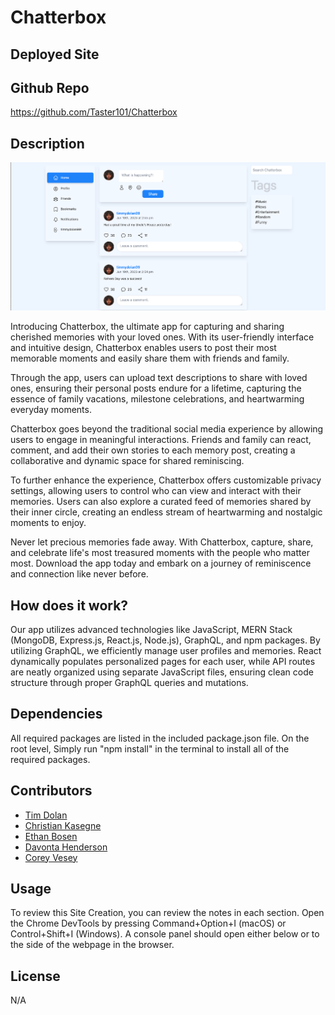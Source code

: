 # Chatterbox

## Deployed Site

## Github Repo
https://github.com/Taster101/Chatterbox

## Description
![SC](./photos/SC.png)

Introducing Chatterbox, the ultimate app for capturing and sharing cherished memories with your loved ones. With its user-friendly interface and intuitive design, Chatterbox enables users to post their most memorable moments and easily share them with friends and family.

Through the app, users can upload text descriptions to share with loved ones, ensuring their personal posts endure for a lifetime, capturing the essence of family vacations, milestone celebrations, and heartwarming everyday moments.

Chatterbox goes beyond the traditional social media experience by allowing users to engage in meaningful interactions. Friends and family can react, comment, and add their own stories to each memory post, creating a collaborative and dynamic space for shared reminiscing.

To further enhance the experience, Chatterbox offers customizable privacy settings, allowing users to control who can view and interact with their memories. Users can also explore a curated feed of memories shared by their inner circle, creating an endless stream of heartwarming and nostalgic moments to enjoy.

Never let precious memories fade away. With Chatterbox, capture, share, and celebrate life's most treasured moments with the people who matter most. Download the app today and embark on a journey of reminiscence and connection like never before.


## How does it work?
Our app utilizes advanced technologies like JavaScript, MERN Stack (MongoDB, Express.js, React.js, Node.js), GraphQL, and npm packages. By utilizing GraphQL, we efficiently manage user profiles and memories. React dynamically populates personalized pages for each user, while API routes are neatly organized using separate JavaScript files, ensuring clean code structure through proper GraphQL queries and mutations.


## Dependencies
All required packages are listed in the included package.json file. On the root level, Simply run "npm install" in the terminal to install all of the required packages.

## Contributors
- [Tim Dolan](https://github.com/timdolan14)
- [Christian Kasegne](https://github.com/christiankasegne)
- [Ethan Bosen](https://github.com/EthanBosen)
- [Davonta Henderson](https://github.com/Taster101)
- [Corey Vesey](https://github.com/CoreyVesey)

## Usage
To review this Site Creation, you can review the notes in each section. Open the Chrome DevTools by pressing Command+Option+I (macOS) or Control+Shift+I (Windows). A console panel should open either below or to the side of the webpage in the browser.

## License
N/A